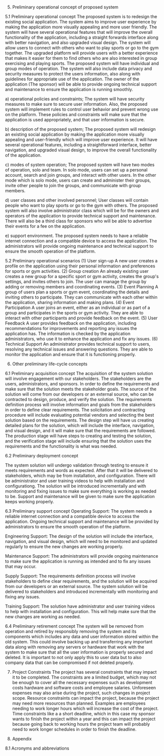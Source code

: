 5. Preliminary operational concept of proposed system

5.1 Preliminary operational concept
The proposed system is to redesign the existing social application. The system aims to improve user experience by making the application more visually 
appealing and more user friendly. The system will have several operational features that will improve the overall functionality of the application, including 
a straight forwards interface along with better navigation, and also upgraded visual design. The system will allow users to connect with others who want to 
play sports or go to the gym together. The upgraded platform will provide users with a better experience that makes it easier for them to find others who are 
also interested in group exercising and playing sports. The proposed system will have individual and group modes of operation. The system will also include 
data privacy and security measures to protect the users information, also along with guidelines for appropriate use of the application. The owner of the 
application (The sponsor) will be able to provide ongoing technical support and maintenance to ensure the application is running smoothly.

a) operational policies and constraints;
The system will have security measures to make sure to secure user information. Also, the proposed system will implement rules to control user behavior and prevent wrong use on the platform. These policies and constraints will make sure that the application is used appropriately, and that user information is secure.

b) description of the proposed system;
The proposed system will redesign an existing social application by making the application more visually appealing and user-friendly which will improve user experience. It will have several operational features, including a straightforward interface, better navigation, and upgraded visual design, to improve the overall functionality of the application.

c) modes of system operation;
The proposed system will have two modes of operation, solo and team. In solo mode, users can set up a personal 
account, search and join groups, and interact with other users. In the other mode which is solo mode, users can 
create and administer their groups, invite other people to join the groups, and communicate with group members. 


d) user classes and other involved personnel; 
User classes will contain people who want to play sports or go to the gym with others. The proposed system 
will also involve administrator class which will be for the owners and operators of the application to provide 
technical support and maintenance. There will also be a third class for sponsors who will be able to 
advertise their events for a fee on the application.

e) support environment.
The proposed system needs to have a reliable internet connection and a compatible device to access the application. 
The administrators will provide ongoing maintenance and technical support to ensure the smooth operation of the platform.


5.2 Preliminary operational scenarios
(1) User sign-up 
A new user creates a profile on the application using their personal information and preferences for sports or gym activities.
(2) Group creation
An already existing user creates a new group for a specific sport or gym activity, creates the group's settings, 
and invites others to join. The user can manage the   group by adding or removing members and coordinating events.
(3) Event Planning
A group of users plan a sports or gym event, coordinating the details and inviting others to participate. 
They can communicate with each other within the application, sharing information and making plans.
(4) Event Participation
A user joins an event, either as an individual or as part of a group and participates in the sports or gym activity. 
They are able to interact with other participants and provide feedback on the event.
(5) User Feedback
A user provides feedback on the application, including recommendations for improvements and reporting any issues the application has.
The information is checked by the application administrators, who use it to enhance the application and fix any issues.
(6) Technical Support
An administrator provides technical support to users, resolving any technical issues and answering questions. 
They are able to monitor the application and ensure that it is functioning properly.


6. Other preliminary life-cycle concepts

6.1 Preliminary acquisition concept
The acquisition of the system solution will involve engagement with our stakeholders. The stakeholders are the users, administrators, 
and sponsors. In order to define the requirements and make sure that the solution meets the stakeholder goals. The source of the 
solution will come from our developers or an external source, who can be contracted to design, produce, and verify the solution. 
The requirements definition process will involve information and goals from the stakeholders in order to define clear requirements. 
The solicitation and contracting procedure will include evaluating potential vendors and selecting the best solution based on the 
requirements. The design step will have us creating detailed plans for the solution, which will include the interface, navigation, 
and visual design, and it will make sure that the requirements are followed. The production stage will have steps to creating and testing
the solution, and the verification stage will include ensuring that the solution uses the requirements and the functionality is what was needed.

6.2 Preliminary deployment concept

The system solution will undergo validation through testing to ensure it meets requirements and words as expected. After that it will be delivered to stakeholders, 
which may be from installation, and configuration. There will be administrator and user training videos to help with installation and configurationg. 
The solution will be introduced incrementally and with monitoring and fixing issues to make sure everything is working as needed to be. Support and maintenance will be given to make sure the application keeps working properly. 

6.3 Preliminary support concept
Operating Support: The system needs a reliable internet connection and a compatible device to access the application. 
Ongoing technical support and maintenance will be provided by administrators to ensure the smooth operation of the platform.

Engineering Support: The design of the solution will include the interface, navigation, and visual design, which will need 
to be monitored and updated regularly to ensure the new changes are working properly.

Maintenance Support: The administrators will provide ongoing maintenance to make sure the application is running as intended and 
to fix any issues that may occur.

Supply Support: The requirements definition process will involve stakeholders to define clear requirements, and the solution will be acquired 
from our developers or an external source. The system solution will be delivered to stakeholders and introduced incrementally with monitoring and fixing any issues.

Training Support: The solution have administrator and user training videos to help with installation and configuration. 
This will help make sure that the new changes are working as needed.

6.4 Preliminary retirement concept
The system will be removed from operation and retired by responsibly removing the system and its components which includes any data 
and user information stored within the old system. This could involve backing up and transferring any important data along with removing 
any servers or hardware that work with the system to make sure that all the user information is properly secured and deleted.
It is important to not only apply this to user data but to also company data that can be compromised if not deleted properly.

7. Project Constraints
The project has several constraints that may impact it to be completed. The constraints are a limited budget, which may not be enough to cover all the necessary expenses such as development costs hardware and software costs and employee salaries. Unforeseen expenses may also arise during the project, such changes in project scope. Resource constraints can  impact the project, because the project may need more resources than planned. Examples are employees needing to work longer hours which will increase the cost of the project. Time constraints like a a short deadline, which in this case my sponsor wants to finish the project within a year and this can impact the project because going back to working hours the project team will probably need to work longer schedules in order to finish the deadline.


8. Appendix

8.1 Acronyms and abbreviations
